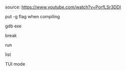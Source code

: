 source: https://www.youtube.com/watch?v=PorfLSr3DDI

put -g flag when compiling

gdb exe

break

run

list 

TUI mode
